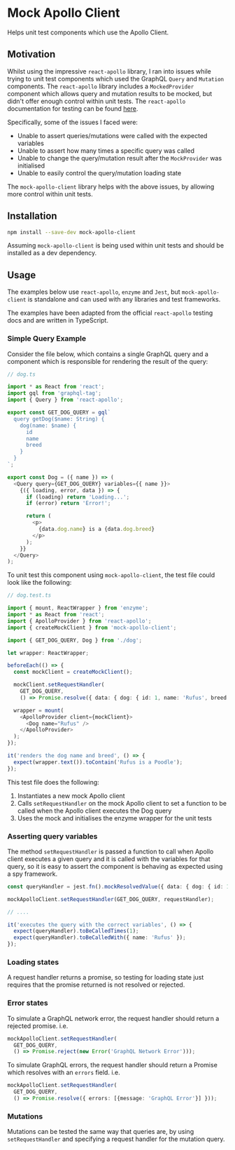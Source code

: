 # Mock Apollo Client

Helps unit test components which use the Apollo Client.

## Motivation

Whilst using the impressive `react-apollo` library, I ran into issues while trying to unit test components which used the GraphQL `Query` and `Mutation` components. The `react-apollo` library includes a `MockedProvider` component which allows query and mutation results to be mocked, but didn't offer enough control within unit tests. The `react-apollo` documentation for testing can be found [here](https://www.apollographql.com/docs/react/recipes/testing).

Specifically, some of the issues I faced were:

- Unable to assert queries/mutations were called with the expected variables
- Unable to assert how many times a specific query was called
- Unable to change the query/mutation result after the `MockProvider` was initialised
- Unable to easily control the query/mutation loading state

The `mock-apollo-client` library helps with the above issues, by allowing more control within unit tests.

## Installation

```bash
npm install --save-dev mock-apollo-client
```

Assuming `mock-apollo-client` is being used within unit tests and should be installed as a dev dependency.

## Usage

The examples below use `react-apollo`, `enzyme` and `Jest`, but `mock-apollo-client` is standalone and can used with any libraries and test frameworks.

The examples have been adapted from the official `react-apollo` testing docs and are written in TypeScript.

### Simple Query Example

Consider the file below, which contains a single GraphQL query and a component which is responsible for rendering the result of the query:

```typescript
// dog.ts

import * as React from 'react';
import gql from 'graphql-tag';
import { Query } from 'react-apollo';

export const GET_DOG_QUERY = gql`
  query getDog($name: String) {
    dog(name: $name) {
      id
      name
      breed
    }
  }
`;

export const Dog = ({ name }) => (
  <Query query={GET_DOG_QUERY} variables={{ name }}>
    {({ loading, error, data }) => {
      if (loading) return 'Loading...';
      if (error) return 'Error!';

      return (
        <p>
          {data.dog.name} is a {data.dog.breed}
        </p>
      );
    }}
  </Query>
);
```

To unit test this component using `mock-apollo-client`, the test file could look like the following:

```typescript
// dog.test.ts

import { mount, ReactWrapper } from 'enzyme';
import * as React from 'react';
import { ApolloProvider } from 'react-apollo';
import { createMockClient } from 'mock-apollo-client';

import { GET_DOG_QUERY, Dog } from './dog';

let wrapper: ReactWrapper;

beforeEach(() => {
  const mockClient = createMockClient();

  mockClient.setRequestHandler(
    GET_DOG_QUERY,
    () => Promise.resolve({ data: { dog: { id: 1, name: 'Rufus', breed: 'Poodle' } } }));

  wrapper = mount(
    <ApolloProvider client={mockClient}>
      <Dog name="Rufus" />
    </ApolloProvider>
  );
});

it('renders the dog name and breed', () => {
  expect(wrapper.text()).toContain('Rufus is a Poodle');
});
```

This test file does the following:

1. Instantiates a new mock Apollo client
1. Calls `setRequestHandler` on the mock Apollo client to set a function to be called when the Apollo client executes the Dog query
1. Uses the mock and initialises the enzyme wrapper for the unit tests

### Asserting query variables

The method `setRequestHandler` is passed a function to call when Apollo client executes a given query and it is called with the variables for that query, so it is easy to assert the component is behaving as expected using a spy framework.

```typescript
const queryHandler = jest.fn().mockResolvedValue({ data: { dog: { id: 1, name: 'Rufus', breed: 'Poodle' } } });

mockApolloClient.setRequestHandler(GET_DOG_QUERY, requestHandler);

// ....

it('executes the query with the correct variables', () => {
  expect(queryHandler).toBeCalledTimes(1);
  expect(queryHandler).toBeCalledWith({ name: 'Rufus' });
});
```

### Loading states

A request handler returns a promise, so testing for loading state just requires that the promise returned is not resolved or rejected.

### Error states

To simulate a GraphQL network error, the request handler should return a rejected promise. i.e.

```typescript
mockApolloClient.setRequestHandler(
  GET_DOG_QUERY,
  () => Promise.reject(new Error('GraphQL Network Error')));
```

To simulate GraphQL errors, the request handler should return a Promise which resolves with an `errors` field. i.e.

```typescript
mockApolloClient.setRequestHandler(
  GET_DOG_QUERY,
  () => Promise.resolve({ errors: [{message: 'GraphQL Error'}] }));
```

### Mutations

Mutations can be tested the same way that queries are, by using `setRequestHandler` and specifying a request handler for the mutation query.
